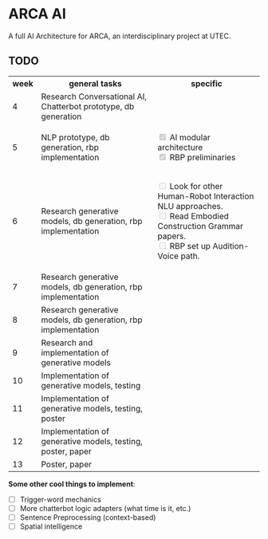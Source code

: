 # ARCA AI

A full AI Architecture for ARCA, an interdisciplinary project at UTEC.

## TODO

<table>
  <tr>
    <th>week</th>
    <th>general tasks</th>
    <th>specific</th>
  </tr>
  <tr>
    <td>4</td>
    <td>Research Conversational AI, Chatterbot prototype, db generation</td>
    <td></td>
  </tr>
  <tr>
    <td>5</td>
    <td>NLP prototype, db generation, rbp implementation</td>
    <td>
	<ul style="list-style-type:none; padding-left: 0;">
	<li><input checked="" disabled="" type="checkbox"> AI modular architecture</li>
	<li><input checked="" disabled="" type="checkbox"> RBP preliminaries</li>
	</ul>
	</td>

  </tr>
  <tr>
    <td>6</td>
    <td>Research generative models, db generation, rbp implementation</td>
    <td>
		<ul style="list-style-type:none; padding-left: 0;">
		<li><input disabled="" type="checkbox"> Look for other Human-Robot Interaction NLU approaches.</li>
		<li><input disabled="" type="checkbox"> Read Embodied Construction Grammar papers.</li>
		<li><input disabled="" type="checkbox"> RBP set up Audition-Voice path.</li>
	</ul>
  </tr>
  <tr>
    <td>7</td>
    <td>Research generative models, db generation, rbp implementation</td>
    <td></td>
  </tr>
  <tr>
    <td>8</td>
    <td>Research generative models, db generation, rbp implementation</td>
    <td></td>
  </tr>
  <tr>
    <td>9</td>
    <td>Research and implementation of generative models</td>
    <td></td>
  </tr>
  <tr>
    <td>10</td>
    <td>Implementation of generative models, testing</td>
    <td></td>
  </tr>
  <tr>
    <td>11</td>
    <td>Implementation of generative models, testing, poster</td>
    <td></td>
  </tr>
  <tr>
    <td>12</td>
    <td>Implementation of generative models, testing, poster, paper</td>
    <td></td>
  </tr>
  <tr>
    <td>13</td>
    <td>Poster, paper</td>
    <td></td>
  </tr>
</table><Paste>


**Some other cool things to implement**:
- [ ] Trigger-word mechanics
- [ ] More chatterbot logic adapters (what time is it, etc.)
- [ ] Sentence Preprocessing (context-based)
- [ ] Spatial intelligence
